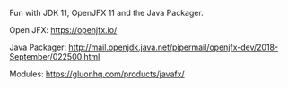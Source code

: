Fun with JDK 11, OpenJFX 11 and the Java Packager.

Open JFX: https://openjfx.io/

Java Packager: http://mail.openjdk.java.net/pipermail/openjfx-dev/2018-September/022500.html

Modules: https://gluonhq.com/products/javafx/
